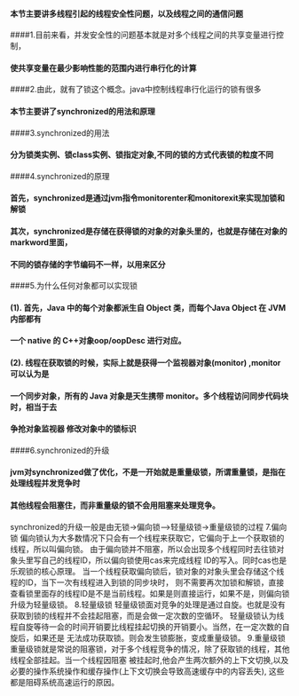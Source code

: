 #### 本节主要讲多线程引起的线程安全性问题，以及线程之间的通信问题

####1.目前来看，并发安全性的问题基本就是对多个线程之间的共享变量进行控制，
####  使共享变量在最少影响性能的范围内进行串行化的计算
####2.由此，就有了锁这个概念。java中控制线程串行化运行的锁有很多
####  本节主要讲了synchronized的用法和原理
####3.synchronized的用法
####  分为锁类实例、锁class实例、锁指定对象,不同的锁的方式代表锁的粒度不同
####4.synchronized的原理
####  首先，synchronized是通过jvm指令monitorenter和monitorexit来实现加锁和解锁
####  其次，synchronized是存储在获得锁的对象的对象头里的，也就是存储在对象的markword里面，
####  不同的锁存储的字节编码不一样，以用来区分
####5.为什么任何对象都可以实现锁
####  (1). 首先，Java 中的每个对象都派生自 Object 类，而每个Java Object 在 JVM 内部都有
####  一个 native 的 C++对象oop/oopDesc 进行对应。
####  (2). 线程在获取锁的时候，实际上就是获得一个监视器对象(monitor) ,monitor 可以认为是
####  一个同步对象，所有的 Java 对象是天生携带 monitor。多个线程访问同步代码块时，相当于去
####  争抢对象监视器 修改对象中的锁标识
####6.synchronized的升级
####  jvm对synchronized做了优化，不是一开始就是重量级锁，所谓重量锁，是指在处理线程并发竞争时
####  其他线程会阻塞住，而非重量级的锁不会用阻塞来处理竞争。
synchronized的升级一般是由无锁->偏向锁—>轻量级锁->重量级锁的过程
7.偏向锁
偏向锁认为大多数情况下只会有一个线程来获取它，它偏向于上一个获取锁的线程，所以叫偏向锁。
由于偏向锁并不阻塞，所以会出现多个线程同时去往锁对象头里写自己的线程ID，所以偏向锁使用cas来完成线程
ID的写入。同时cas也是乐观锁的核心原理。
当一个线程获取偏向锁后，锁对象的对象头里会存储这个线程的ID，当下一次有线程进入到锁的同步块时，
则不需要再次加锁和解锁，直接查看锁里面存的线程ID是不是当前线程。如果是则直接运行，如果不是，则偏向锁
升级为轻量级锁。
8.轻量级锁
轻量级锁面对竞争的处理是通过自旋。也就是没有获取到锁的线程并不会挂起阻塞，而是会做一定次数的空循环。
轻量级锁认为线程自旋等待一会的时间开销要比线程挂起切换的开销要小。当然，在一定次数的自旋后，如果还是
无法成功获取锁。则会发生锁膨胀，变成重量级锁。
9.重量级锁
重量级锁就是常说的阻塞锁，对于多个线程竞争的情况，除了获取锁的线程，其他线程全部挂起。当一个线程因阻塞
被挂起时,他会产生两次额外的上下文切换,以及必要的操作系统操作和缓存操作(上下文切换会导致高速缓存中的内容丢失),
这些都是阻碍系统高速运行的原因。